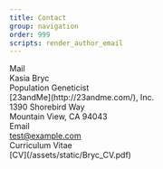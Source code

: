 ```yaml
---
title: Contact
group: navigation
order: 999
scripts: render_author_email
---
```

<div class="title">Mail</div>
Kasia Bryc<br/>
Population Geneticist<br/>
[23andMe](http://23andme.com/), Inc.<br/>
1390 Shorebird Way<br/>
Mountain View, CA 94043<br/>

<div class="title">Email</div>
<a id="email" href="#!">test@example.com</a>

<div class="title">Curriculum Vitae</div>
[CV](/assets/static/Bryc_CV.pdf)
